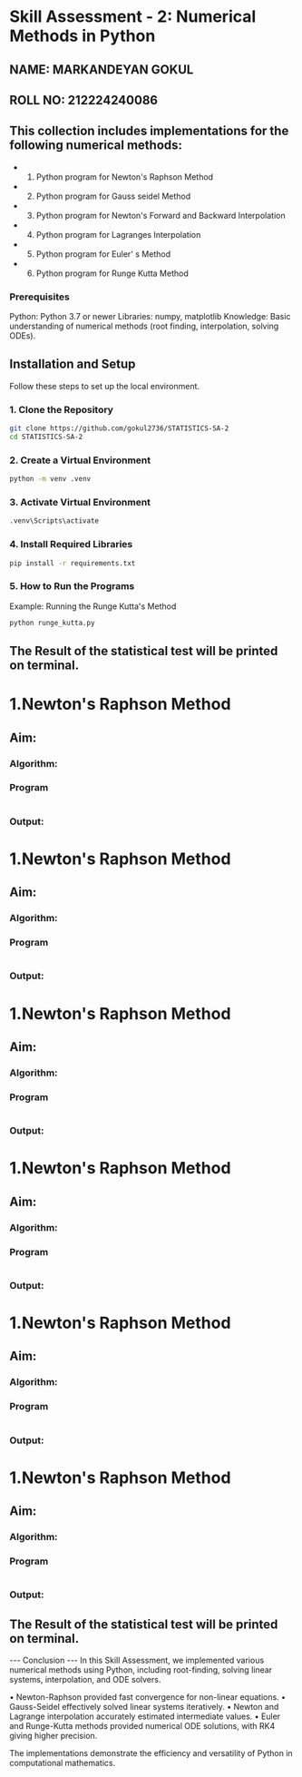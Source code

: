 # Skill Assessment - 2: Numerical Methods in Python

## NAME: MARKANDEYAN GOKUL
## ROLL NO: 212224240086


## This collection includes implementations for the following numerical methods:
- 1. Python program for Newton's Raphson Method 
- 2. Python program for Gauss seidel Method 
- 3. Python program for Newton's Forward and Backward Interpolation 
- 4. Python program for Lagranges Interpolation 
- 5. Python program for Euler' s Method
- 6. Python program for Runge Kutta Method

### Prerequisites
Python: Python 3.7 or newer
Libraries: numpy, matplotlib
Knowledge: Basic understanding of numerical methods (root finding, interpolation, solving ODEs).

## Installation and Setup

Follow these steps to set up the local environment.

### 1. Clone the Repository
```bash
git clone https://github.com/gokul2736/STATISTICS-SA-2
cd STATISTICS-SA-2
```

### 2. Create a Virtual Environment
```bash
python -m venv .venv
```

### 3. Activate Virtual Environment
```bash
.venv\Scripts\activate
```

### 4. Install Required Libraries
```bash
pip install -r requirements.txt
```

### 5. How to Run the Programs
Example: Running the Runge Kutta's Method
```bash
python runge_kutta.py
```
## The Result of the statistical test will be printed on terminal.

# 1.Newton's Raphson Method
## Aim:
### Algorithm:
### Program
```python

```
### Output:




# 1.Newton's Raphson Method
## Aim:
### Algorithm:
### Program
```python

```
### Output:

# 1.Newton's Raphson Method
## Aim:
### Algorithm:
### Program
```python

```
### Output:

# 1.Newton's Raphson Method
## Aim:
### Algorithm:
### Program
```python

```
### Output:

# 1.Newton's Raphson Method
## Aim:
### Algorithm:
### Program
```python

```
### Output:

# 1.Newton's Raphson Method
## Aim:
### Algorithm:
### Program
```python

```
### Output:



## The Result of the statistical test will be printed on terminal.

--- Conclusion ---
In this Skill Assessment, we implemented various numerical methods using Python,
including root-finding, solving linear systems, interpolation, and ODE solvers.

• Newton-Raphson provided fast convergence for non-linear equations.
• Gauss-Seidel effectively solved linear systems iteratively.
• Newton and Lagrange interpolation accurately estimated intermediate values.
• Euler and Runge-Kutta methods provided numerical ODE solutions, with RK4 giving higher precision.

The implementations demonstrate the efficiency and versatility of Python in computational mathematics.

